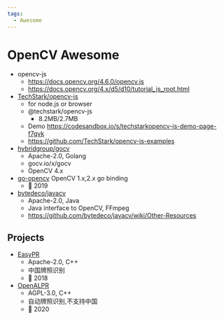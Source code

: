 ```yaml
---
tags:
  - Awesome
---
```


# OpenCV Awesome

- opencv-js
  - https://docs.opencv.org/4.6.0/opencv.js
  - https://docs.opencv.org/4.x/d5/d10/tutorial_js_root.html
- [TechStark/opencv-js](https://github.com/TechStark/opencv-js)
  - for node.js or browser
  - @techstark/opencv-js
    - 8.2MB/2.7MB
  - Demo https://codesandbox.io/s/techstarkopencv-js-demo-page-f7gvk
  - https://github.com/TechStark/opencv-js-examples
- [hybridgroup/gocv](https://github.com/hybridgroup/gocv)
  - Apache-2.0, Golang
  - gocv.io/x/gocv
  - OpenCV 4.x
- [go-opencv](https://github.com/go-opencv/go-opencv) OpenCV 1.x,2.x go binding
  - 🚧 2019
- [bytedeco/javacv](https://github.com/bytedeco/javacv)
  - Apache-2.0, Java
  - Java interface to OpenCV, FFmpeg
  - https://github.com/bytedeco/javacv/wiki/Other-Resources

## Projects

- [EasyPR](https://github.com/liuruoze/EasyPR)
  - Apache-2.0, C++
  - 中国牌照识别
  - 🚧 2018
- [OpenALPR](https://github.com/openalpr/openalpr)
  - AGPL-3.0, C++
  - 自动牌照识别,不支持中国
  - 🚧 2020
